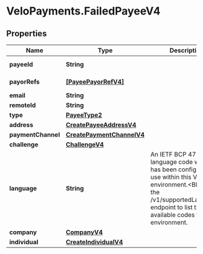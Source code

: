 # VeloPayments.FailedPayeeV4

## Properties

Name | Type | Description | Notes
------------ | ------------- | ------------- | -------------
**payeeId** | **String** |  | [optional] [readonly] 
**payorRefs** | [**[PayeePayorRefV4]**](PayeePayorRefV4.md) |  | [optional] [readonly] 
**email** | **String** |  | [optional] 
**remoteId** | **String** |  | [optional] 
**type** | [**PayeeType2**](PayeeType2.md) |  | [optional] 
**address** | [**CreatePayeeAddressV4**](CreatePayeeAddressV4.md) |  | [optional] 
**paymentChannel** | [**CreatePaymentChannelV4**](CreatePaymentChannelV4.md) |  | [optional] 
**challenge** | [**ChallengeV4**](ChallengeV4.md) |  | [optional] 
**language** | **String** | An IETF BCP 47 language code which has been configured for use within this Velo environment.&lt;BR&gt; See the /v1/supportedLanguages endpoint to list the available codes for an environment.  | [optional] 
**company** | [**CompanyV4**](CompanyV4.md) |  | [optional] 
**individual** | [**CreateIndividualV4**](CreateIndividualV4.md) |  | [optional] 


